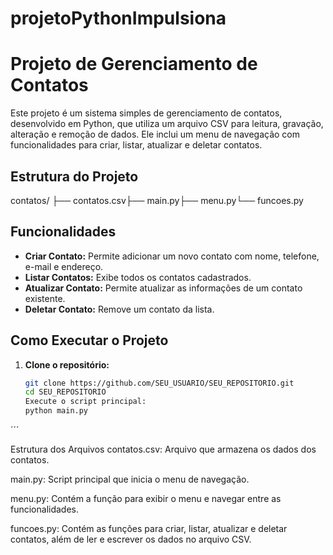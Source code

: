# projetoPythonImpulsiona
# Projeto de Gerenciamento de Contatos

Este projeto é um sistema simples de gerenciamento de contatos, desenvolvido em Python, que utiliza um arquivo CSV para leitura, gravação, alteração e remoção de dados. 
Ele inclui um menu de navegação com funcionalidades para criar, listar, atualizar e deletar contatos.

## Estrutura do Projeto
contatos/ ├── contatos.csv├── main.py├── menu.py└── funcoes.py

## Funcionalidades

- **Criar Contato:** Permite adicionar um novo contato com nome, telefone, e-mail e endereço.
- **Listar Contatos:** Exibe todos os contatos cadastrados.
- **Atualizar Contato:** Permite atualizar as informações de um contato existente.
- **Deletar Contato:** Remove um contato da lista.

## Como Executar o Projeto

1. **Clone o repositório:**
   ```sh
   git clone https://github.com/SEU_USUARIO/SEU_REPOSITORIO.git
   cd SEU_REPOSITORIO
   Execute o script principal:
   python main.py
´´´

Estrutura dos Arquivos
contatos.csv: Arquivo que armazena os dados dos contatos.

main.py: Script principal que inicia o menu de navegação.

menu.py: Contém a função para exibir o menu e navegar entre as funcionalidades.

funcoes.py: Contém as funções para criar, listar, atualizar e deletar contatos, além de ler e escrever os dados no arquivo CSV.

